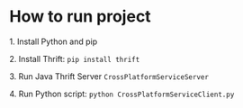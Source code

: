 <h1>How to run project</h1>

<p>1. Install Python and pip</p>
<p>2. Install Thrift: <code>pip install thrift</code></p>
<p>3. Run Java Thrift Server <code>CrossPlatformServiceServer</code></p>
<p>4. Run Python script: <code>python CrossPlatformServiceClient.py</code></p>